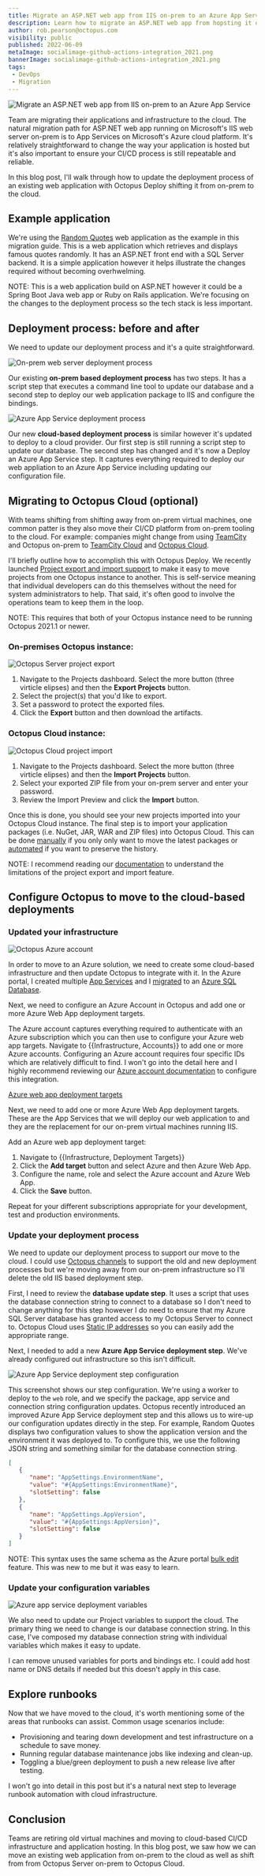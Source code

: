 ```yaml
---
title: Migrate an ASP.NET web app from IIS on-prem to an Azure App Service
description: Learn how to migrate an ASP.NET web app from hopsting it on-premon-premesis to an Azure App Service in the Cloud.
author: rob.pearson@octopus.com
visibility: public
published: 2022-06-09
metaImage: socialimage-github-actions-integration_2021.png
bannerImage: socialimage-github-actions-integration_2021.png
tags:
 - DevOps
 - Migration
---
```


![Migrate an ASP.NET web app from IIS on-prem to an Azure App Service](socialimage-github-actions-integration_2021.png)

Team are migrating their applications and infrastructure to the cloud. The natural migration path for ASP.NET web app running on Microsoft's IIS web server on-prem is to App Services on Microsoft's Azure cloud platform. It's relatively straightforward to change the way your application is hosted but it's also important to ensure your CI/CD process is still repeatable and reliable. 

In this blog post, I'll walk through how to update the deployment process of an existing web application with Octopus Deploy shifting it from on-prem to the cloud. 

## Example application

We're using the [Random Quotes](https://github.com/octopussamples/randomquotes) web application as the example in this migration guide. This is a web application which retrieves and displays famous quotes randomly. It has an ASP.NET front end with a SQL Server backend. It is a simple application however it helps illustrate the changes required without becoming overhwelming. 

NOTE: This is a web application build on ASP.NET however it could be a Spring Boot Java web app or Ruby on Rails application. We're focusing on the changes to the deployment process so the tech stack is less important.

## Deployment process: before and after

We need to update our deployment process and it's a quite straightforward.

![On-prem web server deployment process](on-prem-deployment-process.png "width=500")

Our existing **on-prem based deployment process** has two steps. It has a script step that executes a command line tool to update our database and a second step to deploy our web application package to IIS and configure the bindings. 

![Azure App Service deployment process](cloud-based-deployment-process.png "width=500")

Our new **cloud-based deployment process** is similar however it's updated to deploy to a cloud provider. Our first step is still running a script step to update our database. The second step has changed and it's now a Deploy an Azure App Service step. It captures everything required to deploy our web appliation to an Azure App Service including updating our configuration file.

## Migrating to Octopus Cloud (optional)

With teams shifting from shifting away from on-prem virtual machines, one common patter is they also move their CI/CD platform from on-prem tooling to the cloud. For example: companies might change from using [TeamCity](https://www.jetbrains.com/teamcity/) and Octopus on-prem to [TeamCity Cloud](https://www.jetbrains.com/teamcity/cloud/) and [Octopus Cloud](https://octopus.com/cloud). 

I'll briefly outline how to accomplish this with Octopus Deploy. We recently launched [Project export and import support](https://octopus.com/blog/exporting-projects) to make it easy to move projects from one Octopus instance to another. This is self-service meaning that individual developers can do this themselves without the need for system administrators to help. That said, it's often good to involve the operations team to keep them in the loop.

NOTE: This requires that both of your Octopus instance need to be running Octopus 2021.1 or newer. 

### On-premises Octopus instance:

![Octopus Server project export](project-export.png "width=500")

1. Navigate to the Projects dashboard. Select the more button (three virticle elipses) and then the **Export Projects** button. 
2. Select the project(s) that you'd like to export.
3. Set a password to protect the exported files.
4. Click the **Export** button and then download the artifacts.

### Octopus Cloud instance:

![Octopus Cloud project import](project-import.png "width=500")

1. Navigate to the Projects dashboard. Select the more button (three virticle elipses) and then the **Import Projects** button. 
2. Select your exported ZIP file from your on-prem server and enter your password.
3. Review the Import Preview and click the **Import** button.

Once this is done, you should see your new projects imported into your Octopus Cloud instance. The final step is to import your application packages (i.e. NuGet, JAR, WAR and ZIP files) into Octopus Cloud. This can be done [manually](https://octopus.com/docs/packaging-applications/package-repositories/built-in-repository#pushing-packages-to-the-built-in-repository) if you only only want to move the latest packages or [automated](https://octopus.com/docs/projects/export-import#packages) if you want to preserve the history. 

NOTE: I recommend reading our [documentation](https://octopus.com/docs/projects/export-import) to understand the limitations of the project export and import feature.

## Configure Octopus to move to the cloud-based deployments

### Updated your infrastructure

![Octopus Azure account](azure-account.png)

In order to move to an Azure solution, we need to create some cloud-based infrastructure and then update Octopus to integrate with it. In the Azure portal, I created multiple [App Services](https://azure.microsoft.com/en-us/services/app-service/) and I [migrated](https://docs.microsoft.com/en-us/azure/azure-sql/database/database-import?tabs=azure-powershell) to an [Azure SQL Database](https://azure.microsoft.com/en-au/products/azure-sql/database/).

Next, we need to configure an Azure Account in Octopus and add one or more Azure Web App deployment targets. 

The Azure account captures everything required to authenticate with an Azure subscription which you can then use to configure your Azure web app targets. Navigate to {{Infrastructure, Accounts}} to add one or more Azure accounts. Configuring an Azure account requires four specific IDs which are relatively difficult to find. I won't go into the detail here and I highly recommend reviewing our [Azure account documentation](https://octopus.com/docs/infrastructure/deployment-targets/azure) to configure this integration.

[Azure web app deployment targets](azure-web-app-deployment-targets.png "width=500")

Next, we need to add one or more Azure Web App deployment targets. These are the App Services that we will deploy our web application to and they are the replacement for our on-prem virtual machines running IIS. 

Add an Azure web app deployment target:

1. Navigate to {{Infrastructure, Deployment Targets}}
2. Click the **Add target** button and select Azure and then Azure Web App. 
3. Configure the name, role and select the Azure account and Azure Web App.
4. Click the **Save** button.

Repeat for your different subscriptions appropriate for your development, test and production environments.

### Update your deployment process

We need to update our deployment process to support our move to the cloud. I could use [Octopus channels](https://octopus.com/docs/releases/channels) to support the old and new deployment processes but we're moving away from our on-prem infrastructure so I'll delete the old IIS based deployment step.

First, I need to review the **database update step**. It uses a script that uses the database connection string to connect to a database so I don't need to change anything for this step however I do need to ensure that my Azure SQL Server database has granted access to my Octopus Server to connect to. Octopus Cloud uses [Static IP addresses](https://octopus.com/docs/octopus-cloud/static-ip) so you can easily add the appropriate range.

Next, I needed to add a new **Azure App Service deployment step**. We've already configured out infrastructure so this isn't difficult. 

![Azure App Service deployment step configuration](azure-web-app-deploy.png "width=500")

This screenshot shows our step configuration. We're using a worker to deploy to the `web` role, and we specify the package, app service and connection string configuration updates. Octopus recently introduced an improved Azure App Service deployment step and this allows us to wire-up our configuration updates directly in the step. For example, Random Quotes displays two configuration values to show the application version and the environment it was deployed to. To configure this, we use the following JSON string and something similar for the database connection string. 

```json
[
   {
      "name": "AppSettings.EnvironmentName",
      "value": "#{AppSettings:EnvironmentName}",
      "slotSetting": false
   },
   {
      "name": "AppSettings.AppVersion",
      "value": "#{AppSettings:AppVersion}",
      "slotSetting": false
   }
]
```

NOTE: This syntax uses the same schema as the Azure portal [bulk edit](https://docs.microsoft.com/en-us/azure/app-service/configure-common#edit-in-bulk) feature. This was new to me but it was easy to learn.

### Update your configuration variables

![Azure app service deployment variables](cloud-based-variables.png "width=500")

We also need to update our Project variables to support the cloud. The primary thing we need to change is our database connection string. In this case, I've composed my database connection string with individual variables which makes it easy to update. 

I can remove unused variables for ports and bindings etc. I could add host name or DNS details if needed but this doesn't apply in this case. 

## Explore runbooks

Now that we have moved to the cloud, it's worth mentioning some of the areas that runbooks can assist. Common usage scenarios include: 

* Provisioning and tearing down development and test infrastructure on a schedule to save money.
* Running regular database maintenance jobs like indexing and clean-up.
* Toggling a blue/green deployment to push a new release live after testing.

I won't go into detail in this post but it's a natural next step to leverage runbook automation with cloud infrastructure.

## Conclusion

Teams are retiring old virtual machines and moving to cloud-based CI/CD infrastructure and application hosting. In this blog post, we saw how we can move an existing web application from on-prem to the cloud as well as shift from from Octopus Server on-prem to Octopus Cloud. 